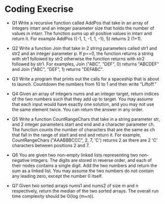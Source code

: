 # Coding Execrise

- Q1
Write a recursive function called AddPos that take in an array of integers intarr and an integer parameter size that holds the number of values in intarr. The function sums up all positive values in intarr and return it. For example AddPos ({-1, 1, -1, 1, -1}, 5) returns 2 (1+1).

- Q2
Write a function Join that take in 2 string parameters called str1 and str2 and an integer parameter p. If p==0, the function returns a string with str1 followed by str2 otherwise the function returns with str2 followed by str1. For examples, 
Join ("ABC", "DEF", 0) returns "ABCDEF" and Join ("ABC", "DEF", 1) returns "DEFABC".

- Q3 
Write a program that prints out the calls for a spaceship that is about to launch. Countdown the numbers from 10 to 1 and then write “Liftoff.”

- Q4
Given an array of integers nums and an integer target, return indices of the two numbers such that they add up to target. You may assume that each input would have exactly one solution, and you may not use the same element twice. You can return the answer in any order.

- Q5 
Write a function CountRangeChars that take in a string parameter str, and 2
integer parameters start and end and a character parameter ch. The function counts the number of characters that are the same as ch that fall in the range of start and end and return it. For example, CountRangeChars ("AAABBBCCC", 2, 7, 'C') returns 2 as there are 2 'C' characters between positions 2 and 7.

- Q6
You are given two non-empty linked lists representing two non-negative integers. The digits are stored in reverse order, and each of their nodes contains a single digit. Add the two numbers and return the sum as a linked list.  You may assume the two numbers do not contain any leading zero, except the number 0 itself.

- Q7
 Given two sorted arrays nums1 and nums2 of size m and n respectively, return the median of the two sorted arrays. 
 The overall run time complexity should be O(log (m+n)).
